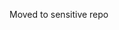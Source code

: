 Moved to sensitive repo
<!-- moved to sensitive repo 
# VRE API Integration

The Veteran Readiness and Employment line of business has a form that communicates to new Veterans their options for services upon leaving the military and working outside the service.  This is primarily transacted through the CH31 form 28-1900.  Previously, this form was submitted by the Veteran and taken to Central Mail where it would presumably be routed to the correct regional office.  Currently, there is an attempt to send the structured data from the form and submit it through a an API that is managaed directly with the line of buisiness within the VA network.

## Overview and Terminology

more detailed description

## Integration Endpoints

**Staging**
External urls:
Internal VA urls:

**Dev**
External urls: 
Internal VA urls: (`in private slack`)

**Prod**
External urls: 
Internal VA urls: 


## Required Configuration

The primary configuration requirement for this integration is for forward proxies that are in place to allow access to AWS, also allow proxy access to the VRE API.

### Assumptions
- The vets-api codebase needs to be on the va network to work with the VRE API/endpoint(s)
  - This shouldn't be a problem in staging/prod
  - We need an ssh/proxy (like we have for BGS to dev/test)
- We have credentials (and urls) we need to get to someone (likely in DevOps) so they can add them to the secrets manager
  - Credentials for development
  - Credentials for Staging
  - Credentials for production

## Known External Dependencies

other dependencies this service relies on

## Troubleshooting

troubleshooting steps to go through

## Outage Status and Maintenance Windows

TBD

## Service Level Agreement

TBD

## Escalation Procedure

TBD

## Contacts
| Role          | Name               | E-mail                     |
|---------------|--------------------|----------------------------|
| POC (VRE)       | sample            | sample@sample.com           |
| POC (EBN)       | sample            | sample@sample.com           |
-->
